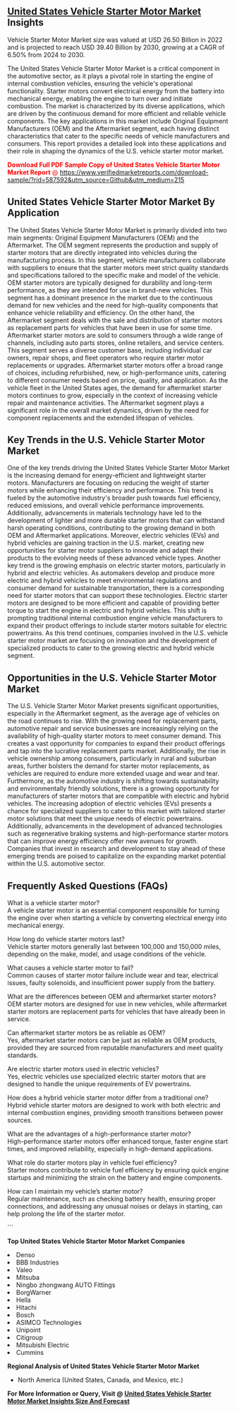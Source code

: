 <h2><a href="https://www.verifiedmarketreports.com/download-sample/?rid=587592&amp;utm_source=Github&amp;utm_medium=215" target="_blank">United States Vehicle Starter Motor Market</a> Insights</h2><p>Vehicle Starter Motor Market size was valued at USD 26.50 Billion in 2022 and is projected to reach USD 39.40 Billion by 2030, growing at a CAGR of 6.50% from 2024 to 2030.</p><p> <p>The United States Vehicle Starter Motor Market is a critical component in the automotive sector, as it plays a pivotal role in starting the engine of internal combustion vehicles, ensuring the vehicle's operational functionality. Starter motors convert electrical energy from the battery into mechanical energy, enabling the engine to turn over and initiate combustion. The market is characterized by its diverse applications, which are driven by the continuous demand for more efficient and reliable vehicle components. The key applications in this market include Original Equipment Manufacturers (OEM) and the Aftermarket segment, each having distinct characteristics that cater to the specific needs of vehicle manufacturers and consumers. This report provides a detailed look into these applications and their role in shaping the dynamics of the U.S. vehicle starter motor market. <p><span class=""><span style="color: #ff0000;"><strong>Download Full PDF Sample Copy of United States Vehicle Starter Motor Market Report</strong> @ </span><a href="https://www.verifiedmarketreports.com/download-sample/?rid=587592&amp;utm_source=Github&amp;utm_medium=215" target="_blank">https://www.verifiedmarketreports.com/download-sample/?rid=587592&amp;utm_source=Github&amp;utm_medium=215</a></span></p> </p> <h2>United States Vehicle Starter Motor Market By Application</h2> <p>The United States Vehicle Starter Motor Market is primarily divided into two main segments: Original Equipment Manufacturers (OEM) and the Aftermarket. The OEM segment represents the production and supply of starter motors that are directly integrated into vehicles during the manufacturing process. In this segment, vehicle manufacturers collaborate with suppliers to ensure that the starter motors meet strict quality standards and specifications tailored to the specific make and model of the vehicle. OEM starter motors are typically designed for durability and long-term performance, as they are intended for use in brand-new vehicles. This segment has a dominant presence in the market due to the continuous demand for new vehicles and the need for high-quality components that enhance vehicle reliability and efficiency. On the other hand, the Aftermarket segment deals with the sale and distribution of starter motors as replacement parts for vehicles that have been in use for some time. Aftermarket starter motors are sold to consumers through a wide range of channels, including auto parts stores, online retailers, and service centers. This segment serves a diverse customer base, including individual car owners, repair shops, and fleet operators who require starter motor replacements or upgrades. Aftermarket starter motors offer a broad range of choices, including refurbished, new, or high-performance units, catering to different consumer needs based on price, quality, and application. As the vehicle fleet in the United States ages, the demand for aftermarket starter motors continues to grow, especially in the context of increasing vehicle repair and maintenance activities. The Aftermarket segment plays a significant role in the overall market dynamics, driven by the need for component replacements and the extended lifespan of vehicles. <h2>Key Trends in the U.S. Vehicle Starter Motor Market</h2> <p>One of the key trends driving the United States Vehicle Starter Motor Market is the increasing demand for energy-efficient and lightweight starter motors. Manufacturers are focusing on reducing the weight of starter motors while enhancing their efficiency and performance. This trend is fueled by the automotive industry's broader push towards fuel efficiency, reduced emissions, and overall vehicle performance improvements. Additionally, advancements in materials technology have led to the development of lighter and more durable starter motors that can withstand harsh operating conditions, contributing to the growing demand in both OEM and Aftermarket applications. Moreover, electric vehicles (EVs) and hybrid vehicles are gaining traction in the U.S. market, creating new opportunities for starter motor suppliers to innovate and adapt their products to the evolving needs of these advanced vehicle types. Another key trend is the growing emphasis on electric starter motors, particularly in hybrid and electric vehicles. As automakers develop and produce more electric and hybrid vehicles to meet environmental regulations and consumer demand for sustainable transportation, there is a corresponding need for starter motors that can support these technologies. Electric starter motors are designed to be more efficient and capable of providing better torque to start the engine in electric and hybrid vehicles. This shift is prompting traditional internal combustion engine vehicle manufacturers to expand their product offerings to include starter motors suitable for electric powertrains. As this trend continues, companies involved in the U.S. vehicle starter motor market are focusing on innovation and the development of specialized products to cater to the growing electric and hybrid vehicle segment. <h2>Opportunities in the U.S. Vehicle Starter Motor Market</h2> <p>The U.S. Vehicle Starter Motor Market presents significant opportunities, especially in the Aftermarket segment, as the average age of vehicles on the road continues to rise. With the growing need for replacement parts, automotive repair and service businesses are increasingly relying on the availability of high-quality starter motors to meet consumer demand. This creates a vast opportunity for companies to expand their product offerings and tap into the lucrative replacement parts market. Additionally, the rise in vehicle ownership among consumers, particularly in rural and suburban areas, further bolsters the demand for starter motor replacements, as vehicles are required to endure more extended usage and wear and tear. Furthermore, as the automotive industry is shifting towards sustainability and environmentally friendly solutions, there is a growing opportunity for manufacturers of starter motors that are compatible with electric and hybrid vehicles. The increasing adoption of electric vehicles (EVs) presents a chance for specialized suppliers to cater to this market with tailored starter motor solutions that meet the unique needs of electric powertrains. Additionally, advancements in the development of advanced technologies such as regenerative braking systems and high-performance starter motors that can improve energy efficiency offer new avenues for growth. Companies that invest in research and development to stay ahead of these emerging trends are poised to capitalize on the expanding market potential within the U.S. automotive sector. <h2>Frequently Asked Questions (FAQs)</h2> <p>What is a vehicle starter motor? <br> A vehicle starter motor is an essential component responsible for turning the engine over when starting a vehicle by converting electrical energy into mechanical energy.</p> <p>How long do vehicle starter motors last? <br> Vehicle starter motors generally last between 100,000 and 150,000 miles, depending on the make, model, and usage conditions of the vehicle.</p> <p>What causes a vehicle starter motor to fail? <br> Common causes of starter motor failure include wear and tear, electrical issues, faulty solenoids, and insufficient power supply from the battery.</p> <p>What are the differences between OEM and aftermarket starter motors? <br> OEM starter motors are designed for use in new vehicles, while aftermarket starter motors are replacement parts for vehicles that have already been in service.</p> <p>Can aftermarket starter motors be as reliable as OEM? <br> Yes, aftermarket starter motors can be just as reliable as OEM products, provided they are sourced from reputable manufacturers and meet quality standards.</p> <p>Are electric starter motors used in electric vehicles? <br> Yes, electric vehicles use specialized electric starter motors that are designed to handle the unique requirements of EV powertrains.</p> <p>How does a hybrid vehicle starter motor differ from a traditional one? <br> Hybrid vehicle starter motors are designed to work with both electric and internal combustion engines, providing smooth transitions between power sources.</p> <p>What are the advantages of a high-performance starter motor? <br> High-performance starter motors offer enhanced torque, faster engine start times, and improved reliability, especially in high-demand applications.</p> <p>What role do starter motors play in vehicle fuel efficiency? <br> Starter motors contribute to vehicle fuel efficiency by ensuring quick engine startups and minimizing the strain on the battery and engine components.</p> <p>How can I maintain my vehicle’s starter motor? <br> Regular maintenance, such as checking battery health, ensuring proper connections, and addressing any unusual noises or delays in starting, can help prolong the life of the starter motor.</p> ```</p><p><strong>Top United States Vehicle Starter Motor Market Companies</strong></p><div data-test-id=""><p><li>Denso</li><li> BBB Industries</li><li> Valeo</li><li> Mitsuba</li><li> Ningbo zhongwang AUTO Fittings</li><li> BorgWarner</li><li> Hella</li><li> Hitachi</li><li> Bosch</li><li> ASIMCO Technologies</li><li> Unipoint</li><li> Citigroup</li><li> Mitsubishi Electric</li><li> Cummins</li></p><div><strong>Regional Analysis of&nbsp;United States Vehicle Starter Motor Market</strong></div><ul><li dir="ltr"><p dir="ltr">North America&nbsp;(United States, Canada, and Mexico, etc.)</p></li></ul><p><strong>For More Information or Query, Visit @&nbsp;</strong><strong><a href="https://www.verifiedmarketreports.com/product/vehicle-starter-motor-market/?utm_source=Github&amp;utm_medium=215" target="_blank">United States Vehicle Starter Motor Market Insights Size And Forecast</a></strong></p></div>
